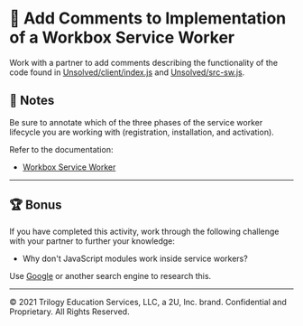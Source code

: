 # 📐 Add Comments to Implementation of a Workbox Service Worker

Work with a partner to add comments describing the functionality of the code found in [Unsolved/client/index.js](./Unsolved) and [Unsolved/src-sw.js](./Unsolved/src-sw.js).

## 📝 Notes

Be sure to annotate which of the three phases of the service worker lifecycle you are working with (registration, installation, and activation).

Refer to the documentation:

* [Workbox Service Worker](https://developers.google.com/web/tools/workbox/reference-docs/latest/module-workbox-webpack-plugin.GenerateSW)

---

<!-- TODO Ask Sarah to make a custom version of this graphic  -->
<!-- https://res.cloudinary.com/scotch/image/upload/v1536590617/kxhshgxmbcl1aw7gncem.png -->

## 🏆 Bonus

If you have completed this activity, work through the following challenge with your partner to further your knowledge:

* Why don't JavaScript modules work inside service workers?

Use [Google](https://www.google.com) or another search engine to research this.

---
© 2021 Trilogy Education Services, LLC, a 2U, Inc. brand. Confidential and Proprietary. All Rights Reserved.
